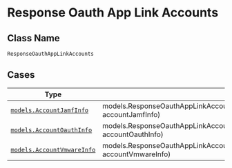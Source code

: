 
# Response Oauth App Link Accounts

## Class Name

`ResponseOauthAppLinkAccounts`

## Cases

| Type | Factory Method |
|  --- | --- |
| [`models.AccountJamfInfo`](../../../doc/models/account-jamf-info.md) | models.ResponseOauthAppLinkAccountsContainer.FromAccountJamfInfo(models.AccountJamfInfo accountJamfInfo) |
| [`models.AccountOauthInfo`](../../../doc/models/account-oauth-info.md) | models.ResponseOauthAppLinkAccountsContainer.FromAccountOauthInfo(models.AccountOauthInfo accountOauthInfo) |
| [`models.AccountVmwareInfo`](../../../doc/models/account-vmware-info.md) | models.ResponseOauthAppLinkAccountsContainer.FromAccountVmwareInfo(models.AccountVmwareInfo accountVmwareInfo) |

